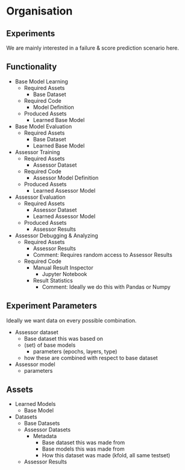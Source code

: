 # Organisation

## Experiments

We are mainly interested in a failure & score prediction scenario here.

## Functionality

- Base Model Learning
  - Required Assets
    - Base Dataset
  - Required Code
    - Model Definition
  - Produced Assets
    - Learned Base Model
- Base Model Evaluation
  - Required Assets
    - Base Dataset
    - Learned Base Model
- Assessor Training
  - Required Assets
    - Assessor Dataset
  - Required Code
    - Assessor Model Definition
  - Produced Assets
    - Learned Assessor Model
- Assessor Evaluation
  - Required Assets
    - Assessor Dataset
    - Learned Assessor Model
  - Produced Assets
    - Assessor Results
- Assessor Debugging & Analyzing
  - Required Assets
    - Assessor Results
    - Comment: Requires random access to Assessor Results
  - Required Code
    - Manual Result Inspector
      - Jupyter Notebook
    - Result Statistics
      - Comment: Ideally we do this with Pandas or Numpy

## Experiment Parameters

Ideally we want data on every possible combination.

- Assessor dataset
  - Base dataset this was based on
  - (set) of base models
    - parameters (epochs, layers, type)
  - how these are combined with respect to base dataset
- Assessor model
  - parameters

## Assets

- Learned Models
  - Base Model
- Datasets
  - Base Datasets
  - Assessor Datasets
    - Metadata
      - Base dataset this was made from
      - Base models this was made from
      - How this dataset was made (kfold, all same testset)
  - Assessor Results
